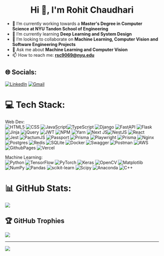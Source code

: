 <h1 align="center">Hi 👋, I'm Rohit Chaudhari</h1>

- 🔭 I’m currently working towards a **Master's Degree in Computer Science at NYU Tandon School of Engineering**
- 🌱 I’m currently learning **Deep Learning and System Design**
- 👯 I’m looking to collaborate on **Machine Learning, Computer Vision and Software Engineering Projects**
- 💬 Ask me about **Machine Learning and Computer Vision**
- 📫 How to reach me: **rsc9069@nyu.edu**
  
## 🌐 Socials:
[![LinkedIn](https://img.shields.io/badge/LinkedIn-%230077B5.svg?logo=linkedin&logoColor=white)](https://linkedin.com/in/rohitchaudhari1102) 
[![Gmail](https://img.shields.io/badge/Gmail-D14836?style=flat&logo=gmail&logoColor=white)](mailto:rsc9069@nyu.edu) 

# 💻 Tech Stack:
Web Dev: <br>
![HTML5](https://img.shields.io/badge/HTML-%23E34F26.svg?style=flat&logo=html5&logoColor=white)
![CSS](https://img.shields.io/badge/CSS-informational?style=flat&logo=css3&logoColor=white)
![JavaScript](https://img.shields.io/badge/JavaScript-%23323330.svg?style=flat&logo=javascript&logoColor=%23F7DF1E)![TypeScript](https://img.shields.io/badge/TypeScript-%23007ACC.svg?style=flat&logo=typescript&logoColor=white) ![Django](https://img.shields.io/badge/Django-%23092E20.svg?style=flat&logo=django&logoColor=white) ![FastAPI](https://img.shields.io/badge/FastAPI-005571?style=flat&logo=fastapi) ![Flask](https://img.shields.io/badge/Flask-%23000.svg?style=flat&logo=flask&logoColor=white) ![Jinja](https://img.shields.io/badge/Jinja-white.svg?style=flat&logo=jinja&logoColor=black) ![jQuery](https://img.shields.io/badge/jQuery-%230769AD.svg?style=flat&logo=jquery&logoColor=white) ![JWT](https://img.shields.io/badge/JWT-black?style=flat&logo=JSON%20web%20tokens) ![NPM](https://img.shields.io/badge/npm-%23CB3837.svg?style=flat&logo=npm&logoColor=white) ![Yarn](https://img.shields.io/badge/Yarn-informational?style=flat&logo=Yarn&color=2C8EBB&logoColor=white) ![Next JS](https://img.shields.io/badge/Next.js-black?style=flat&logo=next.js&logoColor=white)![NestJS](https://img.shields.io/badge/NestJS-informational?style=flat&logo=nestjs&color=CB3837) ![React](https://img.shields.io/badge/React-%2320232a.svg?style=flat&logo=react&logoColor=%2361DAFB) ![Jest](https://img.shields.io/badge/Jest-informational?style=flat&logo=Jest&color=2C8EBB&logoColor=white) ![PactumJS](https://img.shields.io/badge/PactumJS-ECD53F?style=flat&logo=PactumJS&logoColor=white) ![Passport](https://img.shields.io/badge/Passport-informational?style=flat&logo=Passport&logoColor=white) ![Prisma](https://img.shields.io/badge/Prisma-2D3748?style=flat&logo=Prisma&logoColor=white) ![Playwright](https://img.shields.io/badge/Playwright-informational?style=flat&logo=playwright) ![Prisma](https://img.shields.io/badge/Prisma-2D3748?style=flat&logo=Prisma&logoColor=white) ![Nginx](https://img.shields.io/badge/Nginx-%23009639.svg?style=flat&logo=nginx&logoColor=white) ![Postgres](https://img.shields.io/badge/Postgres-%23316192.svg?style=flat&logo=postgresql&logoColor=white) ![Redis](https://img.shields.io/badge/Redis-%23DD0031.svg?style=flat&logo=redis&logoColor=white) ![SQLite](https://img.shields.io/badge/SQLite-%2307405e.svg?style=flat&logo=sqlite&logoColor=white) ![Docker](https://img.shields.io/badge/Docker-%230db7ed.svg?style=flat&logo=docker&logoColor=white) ![Swagger](https://img.shields.io/badge/-Swagger-%23Clojure?style=flat&logo=swagger&logoColor=white) ![Postman](https://img.shields.io/badge/Postman-FF6C37?style=flat&logo=postman&logoColor=white) ![AWS](https://img.shields.io/badge/AWS-%23FF9900.svg?style=flat&logo=amazon-aws&logoColor=white) ![GithubPages](https://img.shields.io/badge/Github%20pages-121013?style=flat&logo=github&logoColor=white) ![Vercel](https://img.shields.io/badge/Vercel-%23000000.svg?style=flat&logo=vercel&logoColor=white)

Machine Learning: <br>
  ![Python](https://img.shields.io/badge/Python-3670A0?style=flat&logo=python&logoColor=ffdd54)  ![TensorFlow](https://img.shields.io/badge/TensorFlow-%23FF6F00.svg?style=flat&logo=TensorFlow&logoColor=white) ![PyTorch](https://img.shields.io/badge/PyTorch-%23EE4C2C.svg?style=flat&logo=PyTorch&logoColor=white) ![Keras](https://img.shields.io/badge/Keras-%23D00000.svg?style=flat&logo=Keras&logoColor=white)   ![OpenCV](https://img.shields.io/badge/OpenCV-%23white.svg?style=flat&logo=opencv&logoColor=white)   ![Matplotlib](https://img.shields.io/badge/Matplotlib-%23ffffff.svg?style=flat&logo=matplotlib&logoColor=black) ![NumPy](https://img.shields.io/badge/numpy-%23013243.svg?style=flat&logo=numpy&logoColor=white) ![Pandas](https://img.shields.io/badge/pandas-%23150458.svg?style=flat&logo=pandas&logoColor=white)  ![scikit-learn](https://img.shields.io/badge/scikit--learn-%23F7931E.svg?style=flat&logo=scikit-learn&logoColor=white) ![Scipy](https://img.shields.io/badge/SciPy-%230C55A5.svg?style=flat&logo=scipy&logoColor=%white) ![Anaconda](https://img.shields.io/badge/Anaconda-%2344A833.svg?style=flat&logo=anaconda&logoColor=white)  ![C++](https://img.shields.io/badge/c++-%2300599C.svg?style=flat&logo=c%2B%2B&logoColor=white)
# 📊 GitHub Stats:
![](https://github-readme-stats.vercel.app/api?username=rsc1102&theme=default&hide_border=false&include_all_commits=true&count_private=false)<br/>

## 🏆 GitHub Trophies
![](https://github-profile-trophy.vercel.app/?username=rsc1102&theme=radical&no-frame=false&no-bg=true&margin-w=4)

---
[![](https://visitcount.itsvg.in/api?id=rsc1102&icon=0&color=0)](https://visitcount.itsvg.in)

